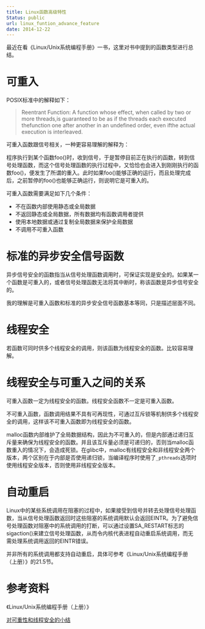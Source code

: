 ```yaml
---
title: Linux函数高级特性
Status: public
url: linux_funtion_advance_feature
date: 2014-12-22
---
```


最近在看《Linux/Unix系统编程手册》一书，这里对书中提到的函数类型进行总结。

# 可重入

POSIX标准中的解释如下：

> Reentrant Function:
> A function whose effect, when called by two or more threads,is guaranteed to be as if the threads each executed thefunction one after another in an undefined order, even ifthe actual execution is interleaved.

可重入函数跟信号相关，一种更容易理解的解释为：

程序执行到某个函数foo()时，收到信号，于是暂停目前正在执行的函数，转到信号处理函数，而这个信号处理函数的执行过程中，又恰恰也会进入到刚刚执行的函数foo()，便发生了所谓的重入。此时如果foo()能够正确的运行，而且处理完成后，之前暂停的foo()也能够正确运行，则说明它是可重入的。

可重入函数需要满足如下几个条件：

* 不在函数内部使用静态或全局数据
* 不返回静态或全局数据，所有数据均有函数调用者提供
* 使用本地数据或通过复制全局数据来保护全局数据
* 不调用不可重入函数

# 标准的异步安全信号函数

异步信号安全的函数指当从信号处理函数调用时，可保证实现是安全的。如果某一个函数是可重入的，或者信号处理函数无法将其中断时，称该函数是异步信号安全的。

我的理解是可重入函数和标准的异步安全信号函数基本等同，只是描述层面不同。

# 线程安全

若函数可同时供多个线程安全的调用，则该函数为线程安全的函数。比较容易理解。

# 线程安全与可重入之间的关系

可重入函数一定为线程安全的函数。线程安全函数不一定是可重入函数。

不可重入函数，函数调用结果不具有可再现性，可通过互斥锁等机制供多个线程安全的调用，这样该不可重入函数即为线程安全的函数。

malloc函数内部维护了全局数据结构，因此为不可重入的，但是内部通过递归互斥量来确保为线程安全的函数。并且该互斥量必须是可递归的，否则当malloc函数重入的情况下，会造成死锁。在glibc中，malloc有线程安全和非线程安全两个版本，两个区别在于内部是否使用递归锁，当编译程序时使用了`_pthreads`选项时使用线程安全版本，否则使用非线程安全版本。

# 自动重启

Linux中的某些系统调用在阻塞的过程中，如果接受到信号并转去处理信号处理函数，当从信号处理函数返回时这些阻塞的系统调用默认会返回EINTR。为了避免信号处理函数对阻塞中的系统调用的打断，可以通过设置SA_RESTART标志的sigaction()来建立信号处理函数，从而令内核代表进程自动重启系统调用，而无需处理系统调用返回的EINTR错误。

并非所有的系统调用都支持自动重启，具体可参考《Linux/Unix系统编程手册（上册）》的21.5节。

# 参考资料

《Linux/Unix系统编程手册（上册）》

[对可重性和线程安全的小结](http://blog.csdn.net/lovekatherine/article/details/1544644)
